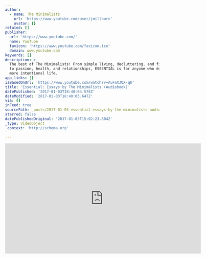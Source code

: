 ```yaml
---
author:
  - name: The Minimalists
    url: 'https://www.youtube.com/user/jmillburn'
    avatar: {}
related: []
publisher:
  url: 'https://www.youtube.com/'
  name: YouTube
  favicon: 'https://www.youtube.com/favicon.ico'
  domain: www.youtube.com
keywords: []
description: >-
  The best of The Minimalists! From simple living, decluttering, and finances,
  to passion, health, and relationships, ESSENTIAL is for anyone who desires a
  more intentional life.
app_links: []
isBasedOnUrl: 'https://www.youtube.com/watch?v=AuFaXJOX-qU'
title: 'Essential: Essays by The Minimalists (Audiobook)'
datePublished: '2017-01-03T18:40:04.578Z'
dateModified: '2017-01-03T18:40:03.647Z'
via: {}
inFeed: true
sourcePath: _posts/2017-01-03-essential-essays-by-the-minimalists-audiobook.md
starred: false
datePublishedOriginal: '2017-01-03T15:02:23.804Z'
_type: VideoObject
_context: 'http://schema.org'

---
```

<iframe src="https://cdn.embedly.com/widgets/media.html?src=https%3A%2F%2Fwww.youtube.com%2Fembed%2FAuFaXJOX-qU%3Ffeature%3Doembed&amp;url=http%3A%2F%2Fwww.youtube.com%2Fwatch%3Fv%3DAuFaXJOX-qU&amp;image=https%3A%2F%2Fi.ytimg.com%2Fvi%2FAuFaXJOX-qU%2Fhqdefault.jpg&amp;key=b7d04c9b404c499eba89ee7072e1c4f7&amp;type=text%2Fhtml&amp;schema=youtube" width="640" height="360" scrolling="no" frameborder="0" allowfullscreen="" style=""></iframe>